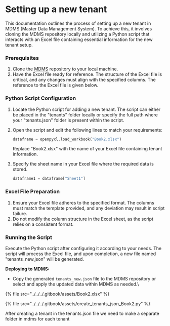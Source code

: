 # Setting up a new tenant

This documentation outlines the process of setting up a new tenant in MDMS (Master Data Management System). To achieve this, it involves cloning the MDMS repository locally and utilizing a Python script that interacts with an Excel file containing essential information for the new tenant setup.

### Prerequisites

1. Clone the [MDMS](https://github.com/misdwss/mdms-mgramseva) repository to your local machine.
2. Have the Excel file ready for reference. The structure of the Excel file is critical, and any changes must align with the specified columns. The reference to the Excel file is given below.

### Python Script Configuration

1. Locate the Python script for adding a new tenant. The script can either be placed in the "tenants" folder locally or specify the full path where your "tenants.json" folder is present within the script.
2.  Open the script and edit the following lines to match your requirements:

    ```python
    dataframe = openpyxl.load_workbook("Book2.xlsx")
    ```



    Replace "Book2.xlsx" with the name of your Excel file containing tenant information.
3.  Specify the sheet name in your Excel file where the required data is stored.

    ```python
    dataframe1 = dataframe["Sheet1"]
    ```

### Excel File Preparation

1. Ensure your Excel file adheres to the specified format. The columns must match the template provided, and any deviation may result in script failure.
2. Do not modify the column structure in the Excel sheet, as the script relies on a consistent format.

### Running the Script

Execute the Python script after configuring it according to your needs. The script will process the Excel file, and upon completion, a new file named "tenants\_new.json" will be generated.

**Deploying to MDMS:**

* Copy the generated `tenants_new.json` file to the MDMS repository or select and apply the updated data within MDMS as needed.\


{% file src="../../../.gitbook/assets/Book2.xlsx" %}

{% file src="../../../.gitbook/assets/create_tenants_json_Book2.py" %}

After creating a tenant in the tenants.json file we need to make a separate folder in mdms for each tenant&#x20;

